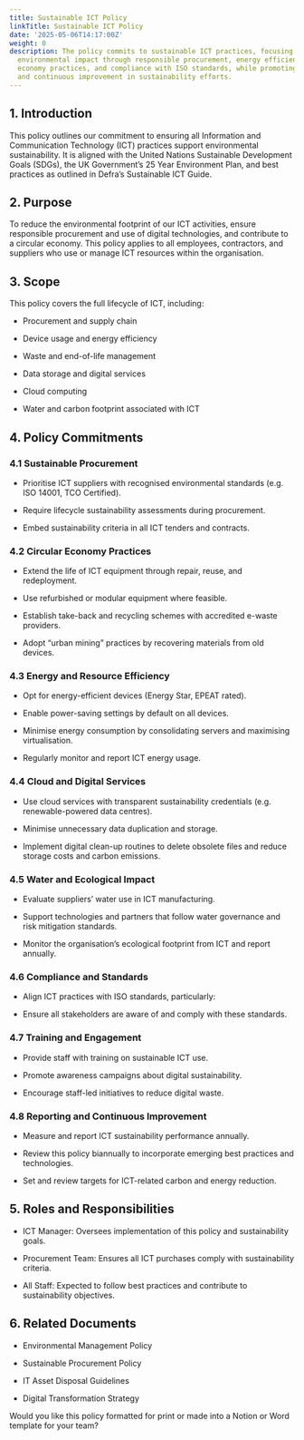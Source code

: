 ```yaml
---
title: Sustainable ICT Policy
linkTitle: Sustainable ICT Policy
date: '2025-05-06T14:17:00Z'
weight: 0
description: The policy commits to sustainable ICT practices, focusing on reducing
  environmental impact through responsible procurement, energy efficiency, circular
  economy practices, and compliance with ISO standards, while promoting staff training
  and continuous improvement in sustainability efforts.
---
```



<!-- Unsupported block type: table_of_contents -->

## 1. Introduction

This policy outlines our commitment to ensuring all Information and Communication Technology (ICT) practices support environmental sustainability. It is aligned with the United Nations Sustainable Development Goals (SDGs), the UK Government’s 25 Year Environment Plan, and best practices as outlined in Defra’s Sustainable ICT Guide.

## 2. Purpose

To reduce the environmental footprint of our ICT activities, ensure responsible procurement and use of digital technologies, and contribute to a circular economy. This policy applies to all employees, contractors, and suppliers who use or manage ICT resources within the organisation.

## 3. Scope

This policy covers the full lifecycle of ICT, including:

- Procurement and supply chain

- Device usage and energy efficiency

- Waste and end-of-life management

- Data storage and digital services

- Cloud computing

- Water and carbon footprint associated with ICT

## 4. Policy Commitments

### 4.1 Sustainable Procurement

- Prioritise ICT suppliers with recognised environmental standards (e.g. ISO 14001, TCO Certified).

- Require lifecycle sustainability assessments during procurement.

- Embed sustainability criteria in all ICT tenders and contracts.

### 4.2 Circular Economy Practices

- Extend the life of ICT equipment through repair, reuse, and redeployment.

- Use refurbished or modular equipment where feasible.

- Establish take-back and recycling schemes with accredited e-waste providers.

- Adopt “urban mining” practices by recovering materials from old devices.

### 4.3 Energy and Resource Efficiency

- Opt for energy-efficient devices (Energy Star, EPEAT rated).

- Enable power-saving settings by default on all devices.

- Minimise energy consumption by consolidating servers and maximising virtualisation.

- Regularly monitor and report ICT energy usage.

### 4.4 Cloud and Digital Services

- Use cloud services with transparent sustainability credentials (e.g. renewable-powered data centres).

- Minimise unnecessary data duplication and storage.

- Implement digital clean-up routines to delete obsolete files and reduce storage costs and carbon emissions.

### 4.5 Water and Ecological Impact

- Evaluate suppliers’ water use in ICT manufacturing.

- Support technologies and partners that follow water governance and risk mitigation standards.

- Monitor the organisation’s ecological footprint from ICT and report annually.

### 4.6 Compliance and Standards

- Align ICT practices with ISO standards, particularly:

- Ensure all stakeholders are aware of and comply with these standards.

### 4.7 Training and Engagement

- Provide staff with training on sustainable ICT use.

- Promote awareness campaigns about digital sustainability.

- Encourage staff-led initiatives to reduce digital waste.

### 4.8 Reporting and Continuous Improvement

- Measure and report ICT sustainability performance annually.

- Review this policy biannually to incorporate emerging best practices and technologies.

- Set and review targets for ICT-related carbon and energy reduction.

## 5. Roles and Responsibilities

- ICT Manager: Oversees implementation of this policy and sustainability goals.

- Procurement Team: Ensures all ICT purchases comply with sustainability criteria.

- All Staff: Expected to follow best practices and contribute to sustainability objectives.

## 6. Related Documents

- Environmental Management Policy

- Sustainable Procurement Policy

- IT Asset Disposal Guidelines

- Digital Transformation Strategy

<!-- Unsupported block type: divider -->

Would you like this policy formatted for print or made into a Notion or Word template for your team?